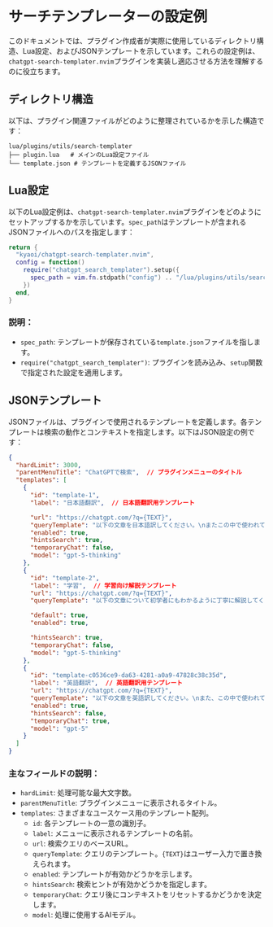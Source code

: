 # サーチテンプレーターの設定例

このドキュメントでは、プラグイン作成者が実際に使用しているディレクトリ構造、Lua設定、およびJSONテンプレートを示しています。これらの設定例は、`chatgpt-search-templater.nvim`プラグインを実装し適応させる方法を理解するのに役立ちます。

## ディレクトリ構造
以下は、プラグイン関連ファイルがどのように整理されているかを示した構造です：

```
lua/plugins/utils/search-templater
├── plugin.lua   # メインのLua設定ファイル
└── template.json # テンプレートを定義するJSONファイル
```

## Lua設定
以下のLua設定例は、`chatgpt-search-templater.nvim`プラグインをどのようにセットアップするかを示しています。`spec_path`はテンプレートが含まれるJSONファイルへのパスを指定します：

```lua
return {
  "kyaoi/chatgpt-search-templater.nvim",
  config = function()
    require("chatgpt_search_templater").setup({
      spec_path = vim.fn.stdpath("config") .. "/lua/plugins/utils/search-templater/template.json",
    })
  end,
}
```

### 説明：
- `spec_path`: テンプレートが保存されている`template.json`ファイルを指します。
- `require("chatgpt_search_templater")`: プラグインを読み込み、`setup`関数で指定された設定を適用します。

## JSONテンプレート
JSONファイルは、プラグインで使用されるテンプレートを定義します。各テンプレートは検索の動作とコンテキストを指定します。以下はJSON設定の例です：

```json
{
  "hardLimit": 3000,
  "parentMenuTitle": "ChatGPTで検索",  // プラグインメニューのタイトル
  "templates": [
    {
      "id": "template-1",
      "label": "日本語翻訳",  // 日本語翻訳用テンプレート

      "url": "https://chatgpt.com/?q={TEXT}",
      "queryTemplate": "以下の文章を日本語訳してください。\nまたこの中で使われている単語や熟語について解説するとともに、文中の語句で簡単な物語を作成してください。\n\n{TEXT}",
      "enabled": true,
      "hintsSearch": true,
      "temporaryChat": false,
      "model": "gpt-5-thinking"
    },
    {
      "id": "template-2",
      "label": "学習",  // 学習向け解説テンプレート
      "url": "https://chatgpt.com/?q={TEXT}",
      "queryTemplate": "以下の文章について初学者にもわかるように丁寧に解説してください。\nまた、合わせてこの内容に関する抑えておいたほうがいいことなどあれば教えて下さい。\n\n{TEXT}",

      "default": true,
      "enabled": true,

      "hintsSearch": true,
      "temporaryChat": false,
      "model": "gpt-5-thinking"
    },
    {
      "id": "template-c0536ce9-da63-4281-a0a9-47828c38c35d",
      "label": "英語翻訳",  // 英語翻訳用テンプレート
      "url": "https://chatgpt.com/?q={TEXT}",
      "queryTemplate": "以下の文章を英語訳してください。\nまた、この中で使われている単語や文法のワンポイント解説をお願いします。\n\n{TEXT}",
      "enabled": true,
      "hintsSearch": false,
      "temporaryChat": true,
      "model": "gpt-5"
    }
  ]
}
```

### 主なフィールドの説明：
- `hardLimit`: 処理可能な最大文字数。
- `parentMenuTitle`: プラグインメニューに表示されるタイトル。
- `templates`: さまざまなユースケース用のテンプレート配列。
  - `id`: 各テンプレートの一意の識別子。
  - `label`: メニューに表示されるテンプレートの名前。
  - `url`: 検索クエリのベースURL。
  - `queryTemplate`: クエリのテンプレート。`{TEXT}`はユーザー入力で置き換えられます。
  - `enabled`: テンプレートが有効かどうかを示します。
  - `hintsSearch`: 検索ヒントが有効かどうかを指定します。
  - `temporaryChat`: クエリ後にコンテキストをリセットするかどうかを決定します。
  - `model`: 処理に使用するAIモデル。

